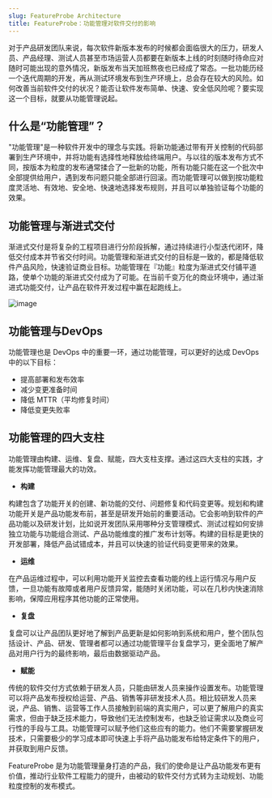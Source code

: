 ```yaml
---
slug: FeatureProbe Architecture
title: FeatureProbe：功能管理对软件交付的影响
---
```


对于产品研发团队来说，每次软件新版本发布的时候都会面临很大的压力，研发人员、产品经理、测试人员甚至市场运营人员都要在新版本上线的时刻随时待命应对随时可能出现的意外情况，新版发布当天加班熬夜也已经成了常态。一批功能历经一个迭代周期的开发，再从测试环境发布到生产环境上，总会存在较大的风险。如何改善当前软件交付的状况？能否让软件发布简单、快速、安全低风险呢？要实现这一个目标，就要从功能管理说起。

## 什么是“功能管理”？

"功能管理"是一种软件开发中的理念与实践。将新功能通过带有开关控制的代码部署到生产环境中，并将功能有选择性地释放给终端用户。与以往的版本发布方式不同，按版本为粒度的发布通常揉合了一批新的功能，所有功能只能在这一个批次中全部提供给用户，遇到发布问题只能全部进行回滚。而功能管理可以做到按功能粒度灵活地、有效地、安全地、快速地选择发布规则，并且可以单独验证每个功能的效果。

## 功能管理与渐进式交付 ##

渐进式交付是将复杂的工程项目进行分阶段拆解，通过持续进行小型迭代闭环，降低交付成本并节省交付时间。功能管理和渐进式交付的目标是一致的，都是降低软件产品风险，快速验证商业目标。功能管理在『功能』粒度为渐进式交付铺平道路，使单个功能的渐进式交付成为了可能。在当前千变万化的商业环境中，通过渐进式功能交付，让产品在软件开发过程中赢在起跑线上。

![image](https://user-images.githubusercontent.com/20610466/187376874-4eedb375-ea65-480c-961a-b741a85af8ce.png)

## 功能管理与DevOps ##

功能管理也是 DevOps 中的重要一环，通过功能管理，可以更好的达成 DevOps 中的以下目标：
- 提高部署和发布效率
- 减少变更准备时间
- 降低 MTTR（平均修复时间）
- 降低变更失败率

## 功能管理的四大支柱 ##

功能管理由构建、运维、复盘、赋能，四大支柱支撑。通过这四大支柱的实践，才能发挥功能管理最大的功效。

- **构建**
 
构建包含了功能开关的创建、新功能的交付、问题修复和代码变更等。规划和构建功能开关是产品功能发布前，甚至是研发开始前的重要活动。它会影响到软件的产品功能以及研发计划，比如说开发团队采用哪种分支管理模式、测试过程如何安排独立功能与功能组合测试、产品功能维度的推广发布计划等。构建的目标是更快的开发部署，降低产品试错成本，并且可以快速的验证代码变更带来的效果。

- **运维** 

在产品运维过程中，可以利用功能开关监控去查看功能的线上运行情况与用户反馈，一旦功能有故障或者用户反馈异常，能随时关闭功能，可以在几秒内快速消除影响，保障应用程序其他功能的正常使用。

- **复盘**

复盘可以让产品团队更好地了解到产品更新是如何影响到系统和用户，整个团队包括设计、产品、研发、管理者都可以通过功能管理平台复盘学习，更全面地了解产品对用户行为的最终影响，最后由数据驱动产品。

- **赋能**

传统的软件交付方式依赖于研发人员，只能由研发人员来操作设置发布。功能管理可以将产品发布授权给运营、产品、销售等非研发技术人员。相比较研发人员来说，产品、销售、运营等工作人员接触到前端的真实用户，可以更了解用户的真实需求，但由于缺乏技术能力，导致他们无法控制发布，也缺乏验证需求以及商业可行性的手段与工具。功能管理可以赋予他们这些应有的能力。他们不需要掌握研发技术，只需要极少的学习成本即可快速上手将产品功能发布给特定条件下的用户，并获取到用户反馈。

FeatureProbe 是为功能管理量身打造的产品，我们的使命是让产品功能发布更有价值，推动行业软件工程能力的提升，由被动的软件交付方式转为主动规划、功能粒度控制的发布模式。
<!-- 
目前 FeatureProbe 使用 Apache 2.0 License 协议已经完全开源。你可以在 [GitHub](https://github.com/FeatureProbe) 或 [Gitee](https://gitee.com/featureprobe) 获取所有 代码。与此同时，我们提供了无需部署的[在线试用环境](https://featureprobe.io/) 和一个仅需5分钟即可体验的[示例项目](https://featureprobe.io/demo/).


![image](https://user-images.githubusercontent.com/20610466/187380002-adf03a11-96ba-4232-a5a2-02697a633df4.png)

如果你对功能（特性）管理感兴趣，欢迎加入到我们的开源项目中来，共同推动软件开发行业的效能。同时也可以扫描以下二维码加入我们的开源沟通群和大家一起沟通探讨软件开发效能。

<img src="https://user-images.githubusercontent.com/20610466/187380317-4facf871-33d7-4c55-8e60-9bca8c34d7fb.png" width = "200" height = "200" />

如以上二维码失效，可扫描以下二维码，添加我们的工作人员。

<img src="https://user-images.githubusercontent.com/20610466/184836044-fc5396aa-8ac9-4a95-b8eb-70050caa686f.png" width = "220" height = "200" />


 -->
